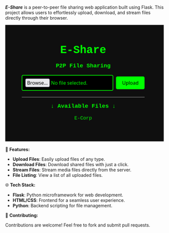 ***E-Share*** is a peer-to-peer file sharing web application built using Flask. This project allows users to effortlessly upload, download, and stream files directly through their browser.

![screenshot](templates/screenshot.png)


📂 **Features:**

-   **Upload Files**: Easily upload files of any type.
-   **Download Files**: Download shared files with just a click.
-   **Stream Files**: Stream media files directly from the server.
-   **File Listing**: View a list of all uploaded files.

🌐 **Tech Stack:**

-   **Flask**: Python microframework for web development.
-   **HTML/CSS**: Frontend for a seamless user experience.
-   **Python**: Backend scripting for file management.

🤝 **Contributing:**

Contributions are welcome! Feel free to fork and submit pull requests.
